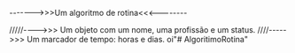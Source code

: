 ------->>>Um algoritmo de rotina<<<--------

/////---->>> Um objeto com um nome, uma profissão e um status.
////----->>> Um marcador de tempo: horas e dias.
oi"# AlgoritimoRotina" 
